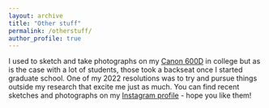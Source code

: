 ```yaml
---
layout: archive
title: "Other stuff"
permalink: /otherstuff/
author_profile: true
---
```


I used to sketch and take photographs on my [Canon 600D](https://www.canon.co.uk/for_home/product_finder/cameras/digital_slr/eos_600d/) in college but as is the case with a lot of students, those took a backseat once I started graduate school. One of my 2022 resolutions was to try and pursue things outside my research that excite me just as much. You can find recent sketches and photographs on my [Instagram profile](https://www.instagram.com/penguinhologram/) - hope you like them!


